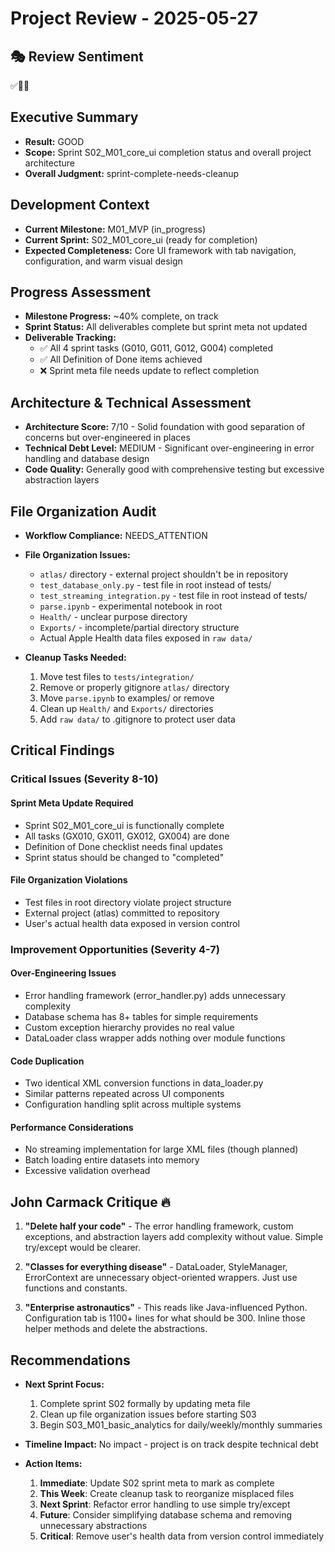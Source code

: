 # Project Review - 2025-05-27

## 🎭 Review Sentiment

✅😤🧹

## Executive Summary

- **Result:** GOOD
- **Scope:** Sprint S02_M01_core_ui completion status and overall project architecture
- **Overall Judgment:** sprint-complete-needs-cleanup

## Development Context

- **Current Milestone:** M01_MVP (in_progress)
- **Current Sprint:** S02_M01_core_ui (ready for completion)
- **Expected Completeness:** Core UI framework with tab navigation, configuration, and warm visual design

## Progress Assessment

- **Milestone Progress:** ~40% complete, on track
- **Sprint Status:** All deliverables complete but sprint meta not updated
- **Deliverable Tracking:** 
  - ✅ All 4 sprint tasks (G010, G011, G012, G004) completed
  - ✅ All Definition of Done items achieved
  - ❌ Sprint meta file needs update to reflect completion

## Architecture & Technical Assessment

- **Architecture Score:** 7/10 - Solid foundation with good separation of concerns but over-engineered in places
- **Technical Debt Level:** MEDIUM - Significant over-engineering in error handling and database design
- **Code Quality:** Generally good with comprehensive testing but excessive abstraction layers

## File Organization Audit

- **Workflow Compliance:** NEEDS_ATTENTION
- **File Organization Issues:**
  - `atlas/` directory - external project shouldn't be in repository
  - `test_database_only.py` - test file in root instead of tests/
  - `test_streaming_integration.py` - test file in root instead of tests/
  - `parse.ipynb` - experimental notebook in root
  - `Health/` - unclear purpose directory
  - `Exports/` - incomplete/partial directory structure
  - Actual Apple Health data files exposed in `raw data/`

- **Cleanup Tasks Needed:**
  1. Move test files to `tests/integration/`
  2. Remove or properly gitignore `atlas/` directory
  3. Move `parse.ipynb` to examples/ or remove
  4. Clean up `Health/` and `Exports/` directories
  5. Add `raw data/` to .gitignore to protect user data

## Critical Findings

### Critical Issues (Severity 8-10)

#### Sprint Meta Update Required
- Sprint S02_M01_core_ui is functionally complete
- All tasks (GX010, GX011, GX012, GX004) are done
- Definition of Done checklist needs final updates
- Sprint status should be changed to "completed"

#### File Organization Violations
- Test files in root directory violate project structure
- External project (atlas) committed to repository
- User's actual health data exposed in version control

### Improvement Opportunities (Severity 4-7)

#### Over-Engineering Issues
- Error handling framework (error_handler.py) adds unnecessary complexity
- Database schema has 8+ tables for simple requirements
- Custom exception hierarchy provides no real value
- DataLoader class wrapper adds nothing over module functions

#### Code Duplication
- Two identical XML conversion functions in data_loader.py
- Similar patterns repeated across UI components
- Configuration handling split across multiple systems

#### Performance Considerations
- No streaming implementation for large XML files (though planned)
- Batch loading entire datasets into memory
- Excessive validation overhead

## John Carmack Critique 🔥

1. **"Delete half your code"** - The error handling framework, custom exceptions, and abstraction layers add complexity without value. Simple try/except would be clearer.

2. **"Classes for everything disease"** - DataLoader, StyleManager, ErrorContext are unnecessary object-oriented wrappers. Just use functions and constants.

3. **"Enterprise astronautics"** - This reads like Java-influenced Python. Configuration tab is 1100+ lines for what should be 300. Inline those helper methods and delete the abstractions.

## Recommendations

- **Next Sprint Focus:** 
  1. Complete sprint S02 formally by updating meta file
  2. Clean up file organization issues before starting S03
  3. Begin S03_M01_basic_analytics for daily/weekly/monthly summaries

- **Timeline Impact:** No impact - project is on track despite technical debt

- **Action Items:**
  1. **Immediate**: Update S02 sprint meta to mark as complete
  2. **This Week**: Create cleanup task to reorganize misplaced files
  3. **Next Sprint**: Refactor error handling to use simple try/except
  4. **Future**: Consider simplifying database schema and removing unnecessary abstractions
  5. **Critical**: Remove user's health data from version control immediately